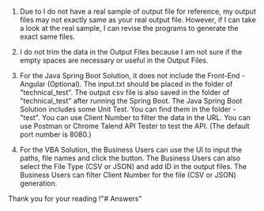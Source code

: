 1. Due to I do not have a real sample of output file for reference, my output files may not exactly same as your real output file.
     However, if I can take a look at the real sample, I can revise the programs to generate the exact same files.

2. I do not trim the data in the Output Files because I am not sure if the empty spaces are necessary or useful in the Output Files.

3. For the Java Spring Boot Solution, it does not include the Front-End - Angular (Optional).
     The input.txt should be placed in the folder of "technical_test".
     The output csv file is also saved in the folder of "technical_test" after running the Spring Boot.
     The Java Spring Boot Solution includes some Unit Test. You can find them in the folder - "test".
     You can use Client Number to filter the data in the URL.
     You can use Postman or Chrome Talend API Tester to test the API. (The default port number is 8080.)

4. For the VBA Solution, the Business Users can use the UI to input the paths, file names and click the button.
     The Business Users can also select the File Type (CSV or JSON) and add ID in the output files.
     The Business Users can filter Client Number for the file (CSV or JSON) generation.

Thank you for your reading !"# Answers" 

